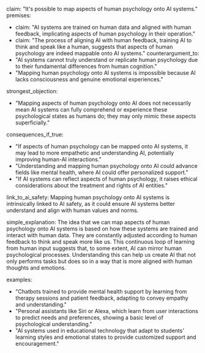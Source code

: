 claim: "It's possible to map aspects of human psychology onto AI systems."
premises:
  - claim: "AI systems are trained on human data and aligned with human feedback, implicating aspects of human psychology in their operation."
  - claim: "The process of aligning AI with human feedback, training AI to think and speak like a human, suggests that aspects of human psychology are indeed mappable onto AI systems."
counterargument_to:
  - "AI systems cannot truly understand or replicate human psychology due to their fundamental differences from human cognition."
  - "Mapping human psychology onto AI systems is impossible because AI lacks consciousness and genuine emotional experiences."

strongest_objection:
  - "Mapping aspects of human psychology onto AI does not necessarily mean AI systems can fully comprehend or experience these psychological states as humans do; they may only mimic these aspects superficially."

consequences_if_true:
  - "If aspects of human psychology can be mapped onto AI systems, it may lead to more empathetic and understanding AI, potentially improving human-AI interactions."
  - "Understanding and mapping human psychology onto AI could advance fields like mental health, where AI could offer personalized support."
  - "If AI systems can reflect aspects of human psychology, it raises ethical considerations about the treatment and rights of AI entities."

link_to_ai_safety: Mapping human psychology onto AI systems is intrinsically linked to AI safety, as it could ensure AI systems better understand and align with human values and norms.

simple_explanation: The idea that we can map aspects of human psychology onto AI systems is based on how these systems are trained and interact with human data. They are constantly adjusted according to human feedback to think and speak more like us. This continuous loop of learning from human input suggests that, to some extent, AI can mirror human psychological processes. Understanding this can help us create AI that not only performs tasks but does so in a way that is more aligned with human thoughts and emotions.

examples:
  - "Chatbots trained to provide mental health support by learning from therapy sessions and patient feedback, adapting to convey empathy and understanding."
  - "Personal assistants like Siri or Alexa, which learn from user interactions to predict needs and preferences, showing a basic level of psychological understanding."
  - "AI systems used in educational technology that adapt to students' learning styles and emotional states to provide customized support and encouragement."